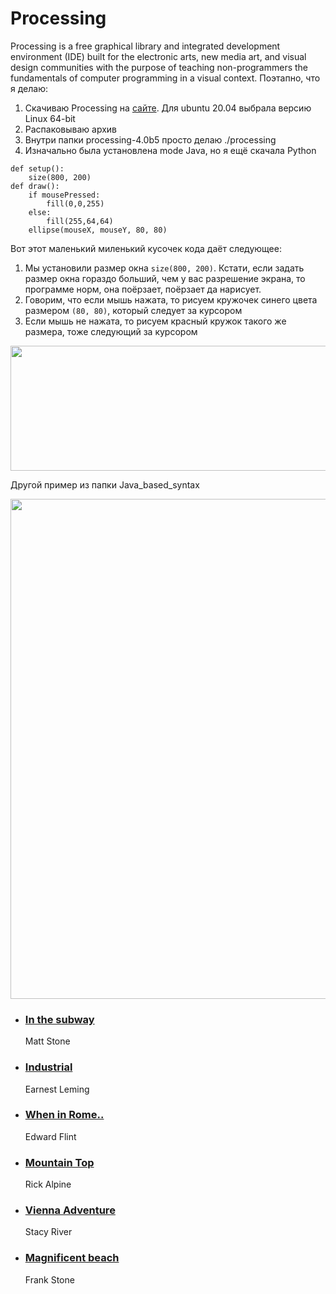 # Processing
Processing is a free graphical library and integrated development environment (IDE) built for the electronic arts, new media art, and visual design communities with the purpose of teaching non-programmers the fundamentals of computer programming in a visual context.
Поэтапно, что я делаю:
1. Скачиваю Processing на [сайте](https://processing.org/download). Для ubuntu 20.04 выбрала версию Linux 64-bit
2. Распаковываю архив
3. Внутри папки processing-4.0b5 просто делаю ./processing
4. Изначально была установлена mode Java, но я ещё скачала Python
```
def setup():
    size(800, 200)
def draw():
    if mousePressed:
        fill(0,0,255)
    else:
        fill(255,64,64)
    ellipse(mouseX, mouseY, 80, 80)
```

Вот этот маленький миленький кусочек кода даёт следующее:
1. Мы установили размер окна `size(800, 200)`. Кстати, если задать размер окна гораздо больший, чем у вас разрешение экрана, то программе норм, она поёрзает, поёрзает да нарисует.
2. Говорим, что если мышь нажата, то рисуем кружочек синего цвета размером `(80, 80)`, который следует за курсором
3. Если мышь не нажата, то рисуем красный кружок такого же размера, тоже следующий за курсором
<p align="left">
	<img  src="https://user-images.githubusercontent.com/84707645/153473567-48ca4cd1-bf2c-4759-a387-c199aa41cd3f.png" width="800" height="200" />
</p>

Другой пример из папки Java_based_syntax
<p align="left">
	<img  src="https://user-images.githubusercontent.com/84707645/153479431-6e1f8f08-efac-4529-9e5f-95f19fdee610.png" width="800" height="800" />
</p>

<ul class="image-list-small">
    <li>
      <a href="#" style="background-image: url('img/image-1.jpg');"></a>
      <div class="details">
        <h3><a href="#">In the subway</a></h3>
        <p class="image-author">Matt Stone</p>
      </div>
    </li>
    <li>
      <a href="#" style="background-image: url('img/image-2.jpg');"></a>
      <div class="details">
        <h3><a href="#">Industrial</a></h3>
        <p class="image-author">Earnest Leming</p>
      </div>
    </li>
    <li>
      <a href="#" style="background-image: url('img/image-3.jpg');"></a>
      <div class="details">
        <h3><a href="#">When in Rome..</a></h3>
        <p class="image-author">Edward Flint</p>
      </div>
    </li>
    <li>
      <a href="#" style="background-image: url('img/image-4.jpg');"></a>
      <div class="details">
        <h3><a href="#">Mountain Top</a></h3>
        <p class="image-author">Rick Alpine</p>
      </div>
    </li>
    <li>
      <a href="#" style="background-image: url('img/image-5.jpg');"></a>
      <div class="details">
        <h3><a href="#">Vienna Adventure</a></h3>
        <p class="image-author">Stacy River</p>
      </div>
    </li>
    <li>
      <a href="#" style="background-image: url('img/image-6.jpg');"></a>
      <div class="details">
        <h3><a href="#">Magnificent beach</a></h3>
        <p class="image-author">Frank Stone</p>
      </div>
    </li>
</ul>
